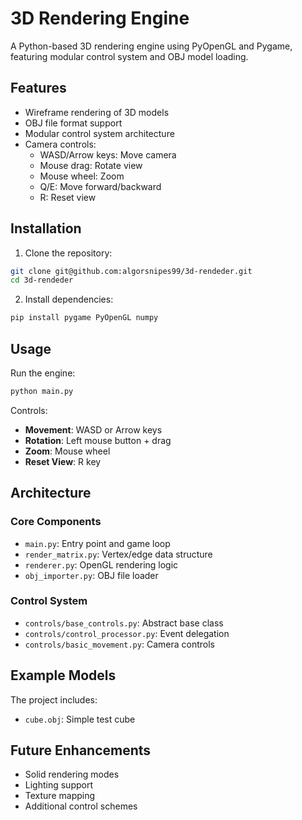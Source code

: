 # 3D Rendering Engine

A Python-based 3D rendering engine using PyOpenGL and Pygame, featuring modular control system and OBJ model loading.

## Features

- Wireframe rendering of 3D models
- OBJ file format support
- Modular control system architecture
- Camera controls:
  - WASD/Arrow keys: Move camera
  - Mouse drag: Rotate view
  - Mouse wheel: Zoom
  - Q/E: Move forward/backward
  - R: Reset view

## Installation

1. Clone the repository:
```bash
git clone git@github.com:algorsnipes99/3d-rendeder.git
cd 3d-rendeder
```

2. Install dependencies:
```bash
pip install pygame PyOpenGL numpy
```

## Usage

Run the engine:
```bash
python main.py
```

Controls:
- **Movement**: WASD or Arrow keys
- **Rotation**: Left mouse button + drag
- **Zoom**: Mouse wheel
- **Reset View**: R key

## Architecture

### Core Components
- `main.py`: Entry point and game loop
- `render_matrix.py`: Vertex/edge data structure
- `renderer.py`: OpenGL rendering logic
- `obj_importer.py`: OBJ file loader

### Control System
- `controls/base_controls.py`: Abstract base class
- `controls/control_processor.py`: Event delegation
- `controls/basic_movement.py`: Camera controls

## Example Models

The project includes:
- `cube.obj`: Simple test cube

## Future Enhancements
- Solid rendering modes
- Lighting support
- Texture mapping
- Additional control schemes
